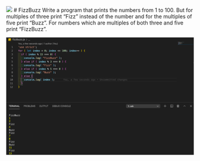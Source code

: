 <img src="http://pixeltocode.co/images/logo.png" width="180px">
# FizzBuzz
Write a program that prints the numbers from 1 to 100. But for multiples of three print “Fizz” instead of the number and for the multiples of five print “Buzz”. For numbers which are multiples of both three and five print “FizzBuzz”.

![Screenshot](screenshot.png)
